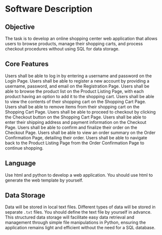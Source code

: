 # Software Description

## Objective
The task is to develop an online shopping center web application that allows users to browse products, manage their shopping carts, and process checkout procedures without using SQL for data storage.

## Core Features
Users shall be able to log in by entering a username and password on the Login Page.
Users shall be able to register a new account by providing a username, password, and email on the Registration Page.
Users shall be able to browse the product list on the Product Listing Page, with each product having an option to add it to the shopping cart.
Users shall be able to view the contents of their shopping cart on the Shopping Cart Page.
Users shall be able to remove items from their shopping cart on the Shopping Cart Page.
Users shall be able to proceed to checkout by clicking the Checkout button on the Shopping Cart Page.
Users shall be able to enter their shipping address and payment information on the Checkout Page.
Users shall be able to confirm and finalize their order on the Checkout Page.
Users shall be able to view an order summary on the Order Confirmation Page, detailing their order.
Users shall be able to navigate back to the Product Listing Page from the Order Confirmation Page to continue shopping.

## Language

Use html and python to develop a web application.
You should use html to generate the web template by yourself.
## Data Storage
Data will be stored in local text files.
Different types of data will be stored in separate `.txt` files.
You should define the text file by yourself in advance.
This structured data storage will facilitate easy data retrieval and management through simple file manipulations in Python, ensuring the application remains light and efficient without the need for a SQL database.
